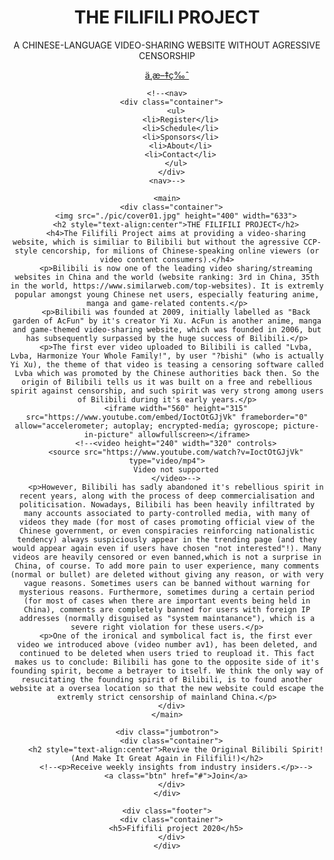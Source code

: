 <!DOCTYPE html>
<html>
  <head>
    <link href='https://fonts.googleapis.com/css?family=Roboto:400,300,500,100' rel='stylesheet' type='text/css'>

  </head>
  <body>
    <header>
      <div class="container">
        <h1 style="text-align:center">THE FILIFILI PROJECT</h1>
        <p style="text-align:center">A CHINESE-LANGUAGE VIDEO-SHARING WEBSITE WITHOUT AGRESSIVE CENSORSHIP</p>
        <a class="btn" href="./FilifiliChinese.html">ä¸­æ–‡ç‰ˆ</a>
      </div>
    <header>

    <!--<nav>
      <div class="container">
        <ul>
          <li>Register</li>
          <li>Schedule</li>
          <li>Sponsors</li>
          <li>About</li>
          <li>Contact</li>
        </ul>
      </div>
    <nav>-->

    <main>
      <div class="container">
        <img src="./pic/cover01.jpg" height="400" width="633">
        <h2 style="text-align:center">THE FILIFILI PROJECT</h2>
        <h4>The Filifili Project aims at providing a video-sharing website, which is similiar to Bilibili but without the agressive CCP-style cencorship, for milions of Chinese-speaking online viewers (or video content consumers).</h4>
        <p>Bilibili is now one of the leading video sharing/streaming websites in China and the world (website ranking: 3rd in China, 35th in the world, https://www.similarweb.com/top-websites). It is extremly popular amongst young Chinese net users, especially featuring anime, manga and game-related contents.</p>
        <p>Bilibili was founded at 2009, initially labelled as "Back garden of AcFun" by it's creator Yi Xu. AcFun is another anime, manga and game-themed video-sharing website, which was founded in 2006, but has subsequently surpassed by the huge success of Bilibili.</p>
        <p>The first ever video uploaded to Bilibili is called "Lvba, Lvba, Harmonize Your Whole Family!", by user "?bishi" (who is actually Yi Xu), the theme of that video is teasing a censoring software called Lvba which was promoted by the Chinese authorities back then. So the origin of Bilibili tells us it was built on a free and rebellious spirit against censorship, and such spirit was very strong among users of Bilibili during it's early years.</p>
        <iframe width="560" height="315" src="https://www.youtube.com/embed/IoctOtGJjVk" frameborder="0" allow="accelerometer; autoplay; encrypted-media; gyroscope; picture-in-picture" allowfullscreen></iframe>
        <!--<video height="240" width="320" controls>
        <source src="https://www.youtube.com/watch?v=IoctOtGJjVk" type="video/mp4">
        Video not supported
        </video>-->
        <p>However, Bilibili has sadly abandoned it's rebellious spirit in recent years, along with the process of deep commercialisation and politicisation. Nowadays, Bilibili has been heavily infiltrated by many accounts associated to party-controlled media, with many of videos they made (for most of cases promoting official view of the Chinese government, or even conspiracies reinforcing nationalistic tendency) always suspiciously appear in the trending page (and they would appear again even if users have chosen "not interested"!). Many videos are heavily censored or even banned,which is not a surprise in China, of course. To add more pain to user experience, many comments (normal or bullet) are deleted without giving any reason, or with very vague reasons. Sometimes users can be banned without warning for mysterious reasons. Furthermore, sometimes during a certain period (for most of cases when there are important events being held in China), comments are completely banned for users with foreign IP addresses (normally disguised as "system maintanance"), which is a severe right violation for these users.</p>
        <p>One of the ironical and symbolical fact is, the first ever video we introduced above (video number av1), has been deleted, and continued to be deleted when users tried to reupload it. This fact makes us to conclude: Bilibili has gone to the opposite side of it's founding spirit, become a betrayer to itself. We think the only way of resucitating the founding spirit of Bilibili, is to found another website at a oversea location so that the new website could escape the extremly strict censorship of mainland China.</p>
      </div>
    </main>

    <div class="jumbotron">
      <div class="container">
        <h2 style="text-align:center">Revive the Original Bilibili Spirit! (And Make It Great Again in Filifili!)</h2>
        <!--<p>Receive weekly insights from industry insiders.</p>-->
        <a class="btn" href="#">Join</a>
      </div>
    </div>

    <div class="footer">
      <div class="container">
        <h5>Fififili project 2020</h5>
      </div>
    </div>
  </body>
</html>
